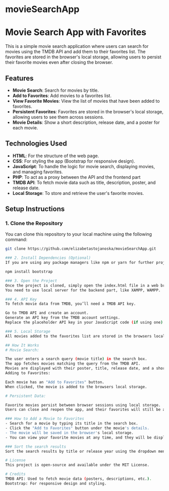 # movieSearchApp

# Movie Search App with Favorites

This is a simple movie search application where users can search for movies using the TMDB API and add them to their favorites list. The favorites are stored in the browser's local storage, allowing users to persist their favorite movies even after closing the browser.

## Features

- **Movie Search**: Search for movies by title.
- **Add to Favorites**: Add movies to a favorites list.
- **View Favorite Movies**: View the list of movies that have been added to favorites.
- **Persistent Favorites**: Favorites are stored in the browser's local storage, allowing users to see them across sessions.
- **Movie Details**: Show a short description, release date, and a poster for each movie.

## Technologies Used

- **HTML**: For the structure of the web page.
- **CSS**: For styling the app (Bootstrap for responsive design).
- **JavaScript**: To handle the logic for movie search, displaying movies, and managing favorites.
- **PHP**: To act as a proxy between the API and the frontend part
- **TMDB API**: To fetch movie data such as title, description, poster, and release date.
- **Local Storage**: To store and retrieve the user's favorite movies.



## Setup Instructions

### 1. Clone the Repository

You can clone this repository to your local machine using the following command:

```bash
git clone https://github.com/elizabetastojanoska/movieSearchApp.git

### 2. Install Dependencies (Optional)
If you are using any package managers like npm or yarn for further project enhancements, make sure to install the necessary dependencies. For example, to install Bootstrap:

npm install bootstrap

### 3. Open the Project
Once the project is cloned, simply open the index.html file in a web browser. The app will load and be ready for use.
You need to use local server for the backend part, like XAMPP, WAMPP.

### 4. API Key
To fetch movie data from TMDB, you’ll need a TMDB API key.

Go to TMDB API and create an account.
Generate an API key from the TMDB account settings.
Replace the placeholder API key in your JavaScript code (if using one) or ensure you set it up in your PHP proxy (if applicable).

### 5. Local Storage
All movies added to the favorites list are stored in the browsers local storage. You can check your favorites across different sessions by reopening the app in the same browser.

## How It Works
# Movie Search:

The user enters a search query (movie title) in the search box.
The app fetches movies matching the query from the TMDB API.
Movies are displayed with their poster, title, release date, and a short description.
Adding to Favorites:

Each movie has an "Add to Favorites" button.
When clicked, the movie is added to the browsers local storage.

# Persistent Data:

Favorite movies persist between browser sessions using local storage.
Users can close and reopen the app, and their favorites will still be available.

### How to Add a Movie to Favorites
- Search for a movie by typing its title in the search box.
- Click the "Add to Favorites" button under the movie's details.
- The movie will be saved in the browser's local storage.
- You can view your favorite movies at any time, and they will be displayed on the - "Favorite Movies" section of the app.

### Sort the search results
Sort the search results by title or release year using the dropdown menu.

# License
This project is open-source and available under the MIT License.

# Credits
TMDB API: Used to fetch movie data (posters, descriptions, etc.).
Bootstrap: For responsive design and styling.


